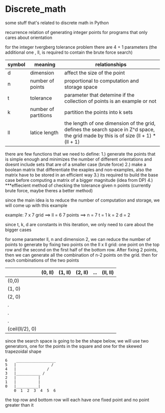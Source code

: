 # Discrete_math
 some stuff that's related to discrete math in Python



recurrence relation of generating integer points for programs that only cares about orientation

for the integer tvergberg tolerance problem there are 4 + 1 parameters (the additional one , ll, is required to contain the brute force search)

| symbol | meaning | relationships |
|--|--|--|
| d | dimension | affect the size of the point |
| n | number of points | proportional to computation and storage space |
| t | tolerance | parameter that detemine if the collection of points is an example or not |
| k | number of partitions | partition the points into k sets |
| ll | latice length | the length of one dimension of the grid, defines the search space in Z^d space, the grid made by this is of size (ll + 1) * (ll + 1)| 


there are few functions that we need to define:
    1.) generate the points that is simple enough and minimizes the number of different orientations and doesnt include sets that are of a smaller case (brute force)
    2.) make a boolean matrix that differentiate the exaples and non-examples, also the matrix have to be stored in an efficient way
    3.) its required to build the base case before computing a matrix of a bigger magnitude (idea from DP)
    4.) ***effiecient method of checking the tolerance given n points (currently brute force, maybe theres a better method)

since the main idea is to reduce the number of computation and storage, we will come up with this example

example:
7 x 7 grid ==> ll = 6
7 points ==> n = 7
t = 1
k = 2
d = 2

since t, k, d are constants in this iteration, we only need to care about the bigger cases

for some parameter ll, n and dimension 2, we can reduce the number of points to generate by fixing two points on the ll x ll grid: one point on the top row and the second on the first half of the bottom row.  After fixing 2 points, then we can generate all the combination of n-2 points on the grid.  then for each combinations of the two points

|    | (0, ll) | (1, ll) | (2, ll) | ... | (ll, ll)|
|----|---------|---------|---------|-----|---------|
| (0,0) |  |  |  |  |  |
| (1, 0)|  |  |  |  |  |
| (2, 0)|  |  |  |  |  |
|   .   |  |  |  |  |  |
|   .   |  |  |  |  |  |
|   .   |  |  |  |  |  |
|(ceil(ll/2), 0)|  |  |  |  |  |

since the search space is going to be the shape below, we will use two generators,
 one for the points in the square and one for the skewed trapezoidal shape
    
    6    __________________
    5   |                /
    4   |              /    
    3   |___________ /       
    2   |          |
    1   |          |
    0   |__________|
        0  1  2  3  4  5  6
    
the top row and bottom row will each have one fixed point and no point greater than it 

